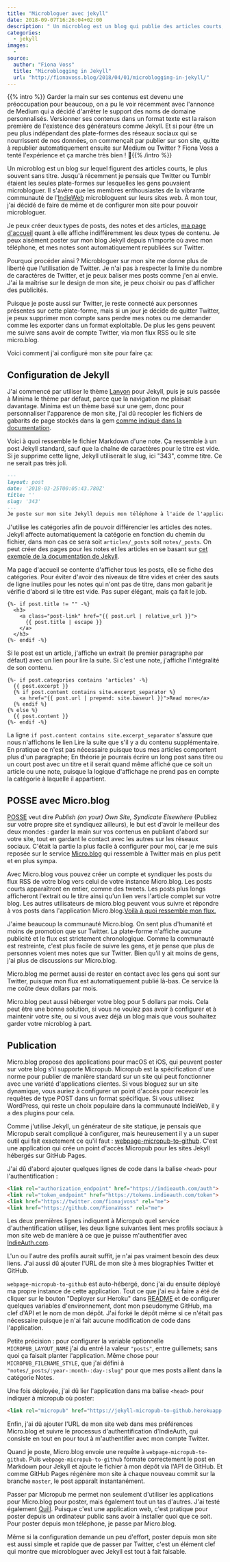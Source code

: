 ```yaml
---
title: "Microbloguer avec jekyll"
date: 2018-09-07T16:26:04+02:00
description: " Un microblog est un blog qui publie des articles courts, le plus souvent sans titre. Rejoignez la communauté IndieWeb et configurez votre site pour pour publier vos notes pour ensuite les envoyer sur Twitter."
categories:
  - jekyll
images:
  -
source:
  author: "Fiona Voss"
  title: "Microblogging in Jekyll"
  url: "http://fionavoss.blog/2018/04/01/microblogging-in-jekyll/"
---
```


{{% intro %}}
Garder la main sur ses contenus est devenu une préoccupation pour beaucoup, on a pu le voir récemment avec l'annonce de Medium qui a décidé d'arrêter le support des noms de domaine personnalisés. Versionner ses contenus dans un format texte est la raison première de l'existence des générateurs comme Jekyll.
Et si pour être un peu plus indépendant des plate-formes des réseaux sociaux qui se nourrissent de nos données, on commençait par publier sur son site, quitte à republier automatiquement ensuite sur Medium ou Twitter ? Fiona Voss a tenté l'expérience et ça marche très bien ! 🎉{{% /intro %}}

Un microblog est un blog sur lequel figurent des articles courts, le plus souvent sans titre. Jusqu'à récemment je pensais que Twitter ou Tumblr étaient les seules plate-formes sur lesquelles les gens pouvaient microbloguer. Il s'avère que les membres enthousiastes de la vibrante communauté de l'[IndieWeb](https://indieweb.org/) microbloguent sur leurs sites web. À mon tour, j'ai décidé de faire de même et de configurer mon site pour pouvoir microbloguer.

Je peux créer deux types de posts, des notes et des articles, [ma page d'accueil](http://fionavoss.blog/) quant à elle affiche indifféremment les deux types de contenu. Je peux aisément poster sur mon blog Jekyll depuis n'importe où avec mon téléphone, et mes notes sont automatiquement republiées sur Twitter.

Pourquoi procéder ainsi ? Microbloguer sur mon site me donne plus de liberté que l'utilisation de Twitter. Je n'ai pas à respecter la limite du nombre de caractères de Twitter, et je peux baliser mes posts comme j'en ai envie. J'ai la maîtrise sur le design de mon site, je peux choisir ou pas d'afficher des publicités.

Puisque je poste aussi sur Twitter, je reste connecté aux personnes présentes sur cette plate-forme, mais si un jour je décide de quitter Twitter, je peux supprimer mon compte sans perdre mes notes ou me demander comme les exporter dans un format exploitable. De plus les gens peuvent me suivre sans avoir de compte Twitter, via mon flux RSS ou le site micro.blog.

Voici comment j'ai configuré mon site pour faire ça:

## Configuration de Jekyll

J'ai commencé par utiliser le thème [Lanyon](https://github.com/poole/lanyon) pour Jekyll, puis je suis passée à Minima le thème par défaut, parce que la navigation me plaisait davantage. Minima est un thème basé sur une gem, donc pour personnaliser l'apparence de mon site, j'ai dû recopier les fichiers de gabarits de page stockés dans la gem [comme indiqué dans la documentation](https://jekyllrb.com/docs/themes/#overriding-theme-defaults).

Voici à quoi ressemble le fichier Markdown d'une note. Ça ressemble à un post Jekyll standard, sauf que la chaîne de caractères pour le titre est vide. Si je supprime cette ligne, Jekyll utiliserait le slug, ici "343", comme titre. Ce ne serait pas très joli.

```md
---
layout: post
date: '2018-03-25T00:05:43.780Z'
title: ''
slug: '343'
---
Je poste sur mon site Jekyll depuis mon téléphone à l'aide de l'application iOS Micro.blog. Maintenant je peux représenter le web indépendant à la RailsConf !
```

J'utilise les catégories afin de pouvoir différencier les articles des notes. Jekyll affecte automatiquement la catégorie en fonction du chemin du fichier, dans mon cas ce sera soit `articles/_posts` soit `notes/_posts`. On peut créer des pages pour les notes et les articles en se basant sur [cet exemple de la documentation de Jekyll](https://jekyllrb.com/docs/posts/#displaying-post-categories-or-tags).

Ma page d'accueil se contente d'afficher tous les posts, elle se fiche des catégories. Pour éviter d'avoir des niveaux de titre vides et créer des sauts de ligne inutiles pour les notes qui n'ont pas de titre, dans mon gabarit je vérifie d'abord si le titre est vide. Pas super élégant, mais ça fait le job.

```go-html-template
{%- if post.title != "" -%}
  <h3>
    <a class="post-link" href="{{ post.url | relative_url }}">
      {{ post.title | escape }}
    </a>
  </h3>
{%- endif -%}
```

Si le post est un article, j'affiche un extrait (le premier paragraphe par défaut) avec un lien pour lire la suite. Si c'est une note, j'affiche l'intégralité de son contenu.

```go-html-template
{%- if post.categories contains 'articles' -%}
  {{ post.excerpt }}
  {% if post.content contains site.excerpt_separator %}
    <a href="{{ post.url | prepend: site.baseurl }}">Read more</a>
  {% endif %}
{% else %}
  {{ post.content }}
{%- endif -%}
```

La ligne `if post.content contains site.excerpt_separator` s'assure que nous n'affichons le lien Lire la suite que s'il y a du contenu supplémentaire. En pratique ce n'est pas nécessaire puisque tous mes articles comportent plus d'un paragraphe; En théorie je pourrais écrire un long post sans titre ou un court post avec un titre et il serait quand même affiché que ce soit un article ou une note, puisque la logique d'affichage ne prend pas en compte la catégorie à laquelle il appartient.

## POSSE avec Micro.blog

[POSSE](https://indieweb.org/POSSE) veut dire _Publish (on your) Own Site, Syndicate Elsewhere_ (Publiez sur votre propre site et syndiquez ailleurs), le but est d'avoir le meilleur des deux mondes : garder la main sur vos contenus en publiant d'abord sur votre site, tout en gardant le contact avec les autres sur les réseaux sociaux. C'était la partie la plus facile à configurer pour moi, car je me suis reposée sur le service [Micro.blog](https://micro.blog/) qui ressemble à Twitter mais en plus petit et en plus sympa.

Avec Micro.blog vous pouvez créer un compte et syndiquer les posts du flux RSS de votre blog vers celui de votre instance Micro.blog. Les posts courts apparaîtront en entier, comme des tweets. Les posts plus longs afficheront l'extrait ou le titre ainsi qu'un lien vers l'article complet sur votre blog. Les autres utilisateurs de micro.blog peuvent vous suivre et répondre à vos posts dans l'application Micro.blog.[Voilà à quoi ressemble mon flux.](https://micro.blog/fiona)

J'aime beaucoup la communauté Micro.blog. On sent plus d'humanité et moins de promotion que sur Twitter. La plate-forme n'affiche aucune publicité et le flux est strictement chronologique. Comme la communauté est restreinte, c'est plus facile de suivre les gens, et je pense que plus de personnes voient mes notes que sur Twitter. Bien qu'il y ait moins de gens, j'ai plus de discussions sur Micro.blog.

Micro.blog me permet aussi de rester en contact avec les gens qui sont sur Twitter, puisque mon flux est automatiquement publié là-bas. Ce service là me coûte deux dollars par mois.

Micro.blog peut aussi héberger votre blog pour 5 dollars par mois. Cela peut être une bonne solution, si vous ne voulez pas avoir à configurer et à maintenir votre site, ou si vous avez déjà un blog mais que vous souhaitez garder votre microblog à part.

## Publication

Micro.blog propose des applications pour macOS et iOS, qui peuvent poster sur votre blog s'il supporte Micropub. Micropub est la spécification d'une norme pour publier de manière standard sur un site qui peut fonctionner avec une variété d'applications clientes. Si vous bloguez sur un site dynamique, vous auriez à configurer un point d'accès pour recevoir les requêtes de type POST dans un format spécifique. Si vous utilisez WordPress, qui reste un choix populaire dans la communauté IndieWeb, il y a des plugins pour cela.

Comme j'utilise Jekyll, un générateur de site statique, je pensais que Micropub serait compliqué à configurer, mais heureusement il y a un super outil qui fait exactement ce qu'il faut : [webpage-micropub-to-github](https://github.com/voxpelli/webpage-micropub-to-github).
C'est une application qui crée un point d'accès Micropub pour les sites Jekyll hébergés sur GitHub Pages.

J'ai dû d'abord ajouter quelques lignes de code dans la balise `<head>` pour l'authentification :

```html
<link rel="authorization_endpoint" href="https://indieauth.com/auth">
<link rel="token_endpoint" href="https://tokens.indieauth.com/token">
<link href="https://twitter.com/fionajvoss" rel="me">
<link href="https://github.com/FionaVoss" rel="me">
```

Les deux premières lignes indiquent à Micropub quel service d'authentification
utiliser, les deux ligne suivantes lient mes profils sociaux à mon site web de
manière à ce que je puisse m'authentifier avec [IndieAuth.com](https://indieauth.com/).

L'un ou l'autre des profils aurait suffit, je n'ai pas vraiment besoin des deux liens. J'ai aussi dû ajouter l'URL de mon site à mes biographies Twitter et GitHub.

`webpage-micropub-to-github` est auto-hébergé, donc j'ai du ensuite déployé ma propre instance de cette application. Tout ce que j'ai eu à faire a été de cliquer sur le bouton "Deployer sur Heroku" dans  [README](https://github.com/voxpelli/webpage-micropub-to-github/blob/master/README.md) et de configurer quelques variables d'environnement, dont mon pseudonyme GitHub, ma clef d'API et le nom de mon dépôt. J'ai forké le dépôt même si ce n'était pas nécessaire puisque je n'ai fait aucune modification de code dans l'application.

Petite précision : pour configurer la variable optionnelle `MICROPUB_LAYOUT_NAME` j'ai du entré la valeur `"posts"`, entre guillemets; sans quoi ça faisait planter l'application. Même chose pour `MICROPUB_FILENAME_STYLE`, que j'ai défini à  `"notes/_posts/:year-:month-:day-:slug"` pour que mes posts aillent dans la catégorie Notes.

Une fois déployée, j'ai dû lier l'application dans ma balise `<head>` pour indiquer à micropub où poster:

```html
<link rel="micropub" href="https://jekyll-micropub-to-github.herokuapp.com/micropub/main">
```

Enfin, j'ai dû ajouter l'URL de mon site web dans mes préférences Micro.blog et suivre le processus d'authentification d'IndieAuth, qui consiste en tout en pour tout à m'authentifier avec mon compte Twitter.

Quand je poste, Micro.blog envoie une requête à `webpage-micropub-to-github`. Puis `webpage-micropub-to-github` formate correctement le post en Markdown pour Jekyll et ajoute le fichier à mon dépôt via l'API de GitHub. Et comme GitHub Pages régénère mon site à chaque nouveau commit sur la branche `master`, le post apparaît instantanément.

Passer par Micropub me permet non seulement d'utiliser les applications pour Micro.blog pour poster, mais également tout un tas d'autres. J'ai testé également [Quill](https://quill.p3k.io/). Puisque c'est une application web, c'est pratique pour poster depuis un ordinateur public sans avoir à installer quoi que ce soit. Pour poster depuis mon téléphone, je passe par Micro.blog.

Même si la configuration demande un peu d'effort, poster depuis mon site est aussi simple et rapide que de passer par Twitter, c'est un élément clef qui montre que microbloguer avec Jekyll est tout à fait faisable.
